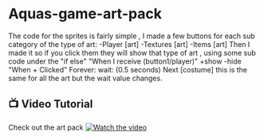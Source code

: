 # Aquas-game-art-pack
The code for the sprites is fairly simple , I made a few buttons for each sub category of the type of art: -Player [art] -Textures [art] -Items [art] Then I made it so if you click them they will show that type of art , using some sub code under the "if else" "When I receive (button1/player)" +show -hide "When + Clicked" Forever: wait: (0.5 seconds) Next [costume] this is the same for all the art but the wait value changes.

## 📺 Video Tutorial

Check out the art pack
[![Watch the video](https://img.youtube.com/vi/AKIO5XW0544/0.jpg)](https://www.youtube.com/watch?v=AKIO5XW0544)
